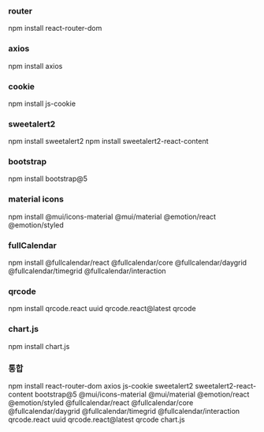 ### router
npm install react-router-dom

### axios
npm install axios

### cookie
npm install js-cookie

### sweetalert2
npm install sweetalert2
npm install sweetalert2-react-content

### bootstrap
npm install bootstrap@5

### material icons
npm install @mui/icons-material @mui/material @emotion/react @emotion/styled

### fullCalendar
npm install @fullcalendar/react @fullcalendar/core @fullcalendar/daygrid @‌fullcalendar/timegrid @fullcalendar/interaction

### qrcode
npm install qrcode.react uuid qrcode.react@latest qrcode

### chart.js
npm install chart.js

### 통합
npm install react-router-dom axios js-cookie sweetalert2 sweetalert2-react-content bootstrap@5 @mui/icons-material @mui/material @emotion/react @emotion/styled @fullcalendar/react @fullcalendar/core @fullcalendar/daygrid @‌fullcalendar/timegrid @fullcalendar/interaction qrcode.react uuid qrcode.react@latest qrcode chart.js